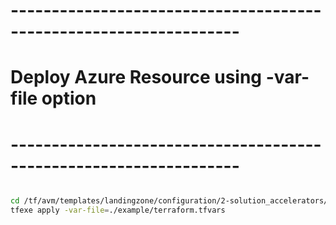 # ------------------------------------------------------------------
# Deploy Azure Resource using -var-file option
# ------------------------------------------------------------------

```bash

cd /tf/avm/templates/landingzone/configuration/2-solution_accelerators/project/cosmos_db_mongo
tfexe apply -var-file=./example/terraform.tfvars

```